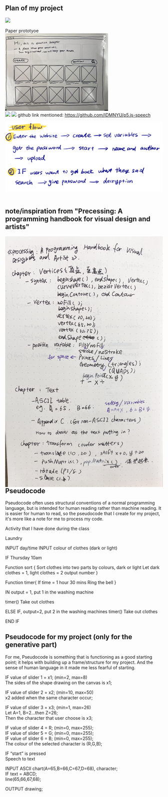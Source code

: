 ## Plan of my project
![](https://github.com/ShuchenWuu/Slave-to-algorithm/blob/master/week%206/Web%201920%20%E2%80%93%2013.png)

Paper prototyoe <br />
![](https://github.com/ShuchenWuu/Slave-to-algorithm/blob/master/week%206/ezgif.com-rotate.gif)
<br />
![](https://github.com/ShuchenWuu/Slave-to-algorithm/blob/master/week%206/Web%201920%20%E2%80%93%2011.png)
![](https://github.com/ShuchenWuu/Slave-to-algorithm/blob/master/week%206/Web%201920%20%E2%80%93%2014.png)
github link mentioned: https://github.com/IDMNYU/p5.js-speech

![](https://github.com/ShuchenWuu/Slave-to-algorithm/blob/master/week%207/IMG_0376%202.jpg)
<br />
<br />
## note/inspiration from "Precessing: A programming handbook for visual design and artists"
<img align="left" width="600" height="800" src="https://github.com/ShuchenWuu/Slave-to-algorithm/blob/master/week%206/IMG_0989.jpg">
<br />
<br />
<br />
<br />
<br />
<br />
<br />
<br />
<br />
<br />
<br />
<br />
<br />
<br />
<br />
<br />
<br />
<br />
<br />
<br />
<br />
<br />
<br />
<br />
<br />
<br />
<br />
<br />
<br />
<br />
<br />
<br />
<br />
<br />

## Pseudocode
Pseudocode often uses structural conventions of a normal programming language, but is intended for human reading rather than machine reading. It is easier for human to read, so the pseudocode that I create for my project, it's more like a note for me to process my code.

Activity that I have done during the class

Laundry

INPUT day/time
INPUT colour of clothes (dark or light)

IF Thursday 10am
 
Function sort {
  Sort clothes into two parts by colours, dark or light 
  Let dark clothes = 1, light clothes = 2
  output number
}
  
Function timer{
  If time = 1 hour 30 mins
  Ring the bell
}

IN output = 1, put 1 in the washing machine

timer()
  Take out clothes

ELSE IF, output=2, put 2 in the washing machines
timer()
  Take out clothes

END IF
<br />

## Pseudocode for my project (only for the generative part)
For me, Pseudocode is something that is functioning as a good starting point; it helps with building up a frame/structure for my project. And the sense of human language in it made me less fearful of starting.

IF value of slider 1 = x1; (min=2, max=8)<br />
The sides of the shape drawing on the canvas is x1;

IF value of slider 2 = x2; (min=10, max=50)<br />
x2 added when the same character occur;

IF value of slider 3 = x3; (min=1, max=26)
<br />
Let A=1, B=2…then Z=26;
<br />
Then the character that user choose is x3;

IF value of slider 4 = R; (min=0, max=255);<br />
IF value of slider 5 = G; (min=0, max=255);<br />
IF value of slider 6 = B; (min=0, max=255);<br />
The colour of the selected character is (R,G,B);<br />

IF “start” is pressed<br />
Speech to text<br />

INPUT ASCII chart(A=65,B=66,C=67,D=68), character;<br />
IF text = ABCD;<br />
line(65,66,67,68);<br />

OUTPUT drawing;<br />



